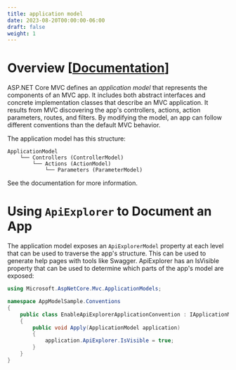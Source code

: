 ```yaml
---
title: application model
date: 2023-08-20T00:00:00-06:00
draft: false
weight: 1
---
```


# Overview [[Documentation](https://learn.microsoft.com/en-us/aspnet/core/mvc/controllers/application-model?view=aspnetcore-7.0)]  

ASP.NET Core MVC defines an *application model* that represents the components of an MVC app. It includes both abstract interfaces and concrete implementation classes that describe an MVC application. It results from MVC discovering the app's controllers, actions, action parameters, routes, and filters. By modifying the model, an app can follow different conventions than the default MVC behavior.

The application model has this structure:
```
ApplicationModel
    └── Controllers (ControllerModel)
        └── Actions (ActionModel)
            └── Parameters (ParameterModel)
```

See the documentation for more information.

# Using `ApiExplorer` to Document an App
The application model exposes an `ApiExplorerModel` property at each level that can be used to traverse the app's structure. This can be used to generate help pages with tools like Swagger. ApiExplorer has an IsVisible property that can be used to determine which parts of the app's model are exposed:
```cs
using Microsoft.AspNetCore.Mvc.ApplicationModels;

namespace AppModelSample.Conventions
{
    public class EnableApiExplorerApplicationConvention : IApplicationModelConvention
    {
        public void Apply(ApplicationModel application)
        {
            application.ApiExplorer.IsVisible = true;
        }
    }
}
```